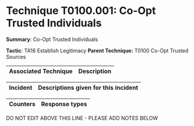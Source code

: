 # Technique T0100.001: Co-Opt Trusted Individuals

**Summary**: Co-Opt Trusted Individuals

**Tactic**: TA16 Establish Legitimacy **Parent Technique:** T0100 Co-Opt Trusted Sources


| Associated Technique | Description |
| --------- | ------------------------- |



| Incident | Descriptions given for this incident |
| -------- | -------------------- |



| Counters | Response types |
| -------- | -------------- |


DO NOT EDIT ABOVE THIS LINE - PLEASE ADD NOTES BELOW